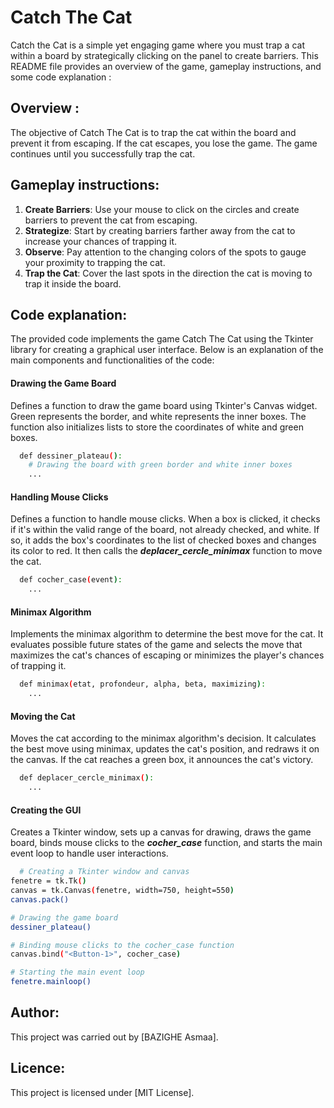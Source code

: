 
# Catch The Cat

Catch the Cat is a simple yet engaging game where you must trap a cat within a board by strategically clicking on the panel to create barriers. This README file provides an overview of the game, gameplay instructions, and some code explanation :




## Overview :
The objective of Catch The Cat is to trap the cat within the board and prevent it from escaping. If the cat escapes, you lose the game. The game continues until you successfully trap the cat.

## Gameplay instructions:
1. **Create Barriers**: Use your mouse to click on the circles and create barriers to prevent the cat from escaping.
2. **Strategize**: Start by creating barriers farther away from the cat to increase your chances of trapping it.
3. **Observe**: Pay attention to the changing colors of the spots to gauge your proximity to trapping the cat.
4. **Trap the Cat**: Cover the last spots in the direction the cat is moving to trap it inside the board.



## Code explanation:
The provided code implements the game Catch The Cat using the Tkinter library for creating a graphical user interface. Below is an explanation of the main components and functionalities of the code:

#### Drawing the Game Board

Defines a function to draw the game board using Tkinter's Canvas widget. Green represents the border, and white represents the inner boxes. The function also initializes lists to store the coordinates of white and green boxes.

```bash
  def dessiner_plateau():
    # Drawing the board with green border and white inner boxes
    ...
```

#### Handling Mouse Clicks

Defines a function to handle mouse clicks. When a box is clicked, it checks if it's within the valid range of the board, not already checked, and white. If so, it adds the box's coordinates to the list of checked boxes and changes its color to red. It then calls the ***deplacer_cercle_minimax*** function to move the cat.

```bash
  def cocher_case(event):
    ...
```

#### Minimax Algorithm

Implements the minimax algorithm to determine the best move for the cat. It evaluates possible future states of the game and selects the move that maximizes the cat's chances of escaping or minimizes the player's chances of trapping it.

```bash
  def minimax(etat, profondeur, alpha, beta, maximizing):
    ...
```

#### Moving the Cat

Moves the cat according to the minimax algorithm's decision. It calculates the best move using minimax, updates the cat's position, and redraws it on the canvas. If the cat reaches a green box, it announces the cat's victory.

```bash
  def deplacer_cercle_minimax():
    ...
```

#### Creating the GUI

Creates a Tkinter window, sets up a canvas for drawing, draws the game board, binds mouse clicks to the ***cocher_case*** function, and starts the main event loop to handle user interactions.

```bash
  # Creating a Tkinter window and canvas
fenetre = tk.Tk()
canvas = tk.Canvas(fenetre, width=750, height=550)
canvas.pack()

# Drawing the game board
dessiner_plateau()

# Binding mouse clicks to the cocher_case function
canvas.bind("<Button-1>", cocher_case)

# Starting the main event loop
fenetre.mainloop()

```

## Author:
This project was carried out by [BAZIGHE Asmaa].

## Licence:
This project is licensed under [MIT License].
